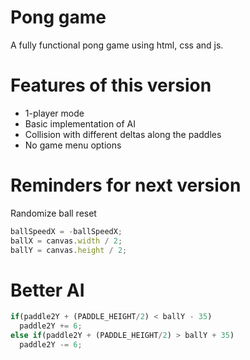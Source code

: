 # Pong game
A fully functional pong game using html, css and js.

# Features of this version

- 1-player mode
- Basic implementation of AI
- Collision with different deltas along the paddles
- No game menu options

# Reminders for next version

Randomize ball reset

```js
ballSpeedX = -ballSpeedX;
ballX = canvas.width / 2;
ballY = canvas.height / 2;
```

# Better AI

```js
if(paddle2Y + (PADDLE_HEIGHT/2) < ballY - 35)
  paddle2Y += 6;
else if(paddle2Y + (PADDLE_HEIGHT/2) > ballY + 35)
  paddle2Y -= 6;
```
